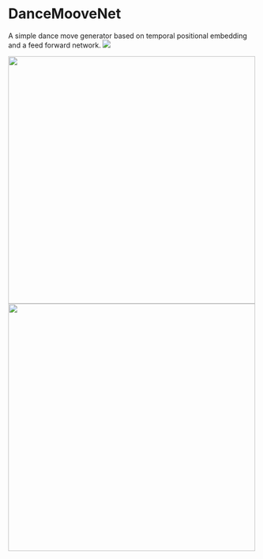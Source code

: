 # DanceMooveNet
A simple dance move generator based on temporal positional embedding and a feed forward network.
![](https://github.com/sandman002/DanceMooveNet/blob/main/anim/ss.gif)
<p float="left">
  <img src="https://github.com/sandman002/DanceMooveNet/blob/main/anim/gt.gif" width="500" />
  <img src="https://github.com/sandman002/DanceMooveNet/blob/main/anim/pics.gif" width="500" /> 
</p>





